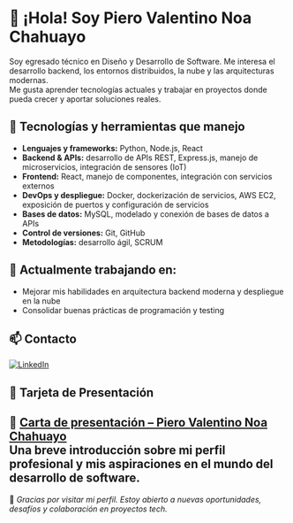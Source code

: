 # 👋 ¡Hola! Soy Piero Valentino Noa Chahuayo

Soy egresado técnico en Diseño y Desarrollo de Software. Me interesa el desarrollo backend, los entornos distribuidos, la nube y las arquitecturas modernas.  
Me gusta aprender tecnologías actuales y trabajar en proyectos donde pueda crecer y aportar soluciones reales.

## 🚀 Tecnologías y herramientas que manejo

- **Lenguajes y frameworks:** Python, Node.js, React  
- **Backend & APIs:** desarrollo de APIs REST, Express.js, manejo de microservicios, integración de sensores (IoT)  
- **Frontend:** React, manejo de componentes, integración con servicios externos  
- **DevOps y despliegue:** Docker, dockerización de servicios, AWS EC2, exposición de puertos y configuración de servicios  
- **Bases de datos:** MySQL, modelado y conexión de bases de datos a APIs  
- **Control de versiones:** Git, GitHub  
- **Metodologías:** desarrollo ágil, SCRUM  

## 🌱 Actualmente trabajando en:

- Mejorar mis habilidades en arquitectura backend moderna y despliegue en la nube  
- Consolidar buenas prácticas de programación y testing

## 📫 Contacto

[![LinkedIn](https://img.shields.io/badge/LinkedIn-blue?logo=linkedin&logoColor=white)](https://www.linkedin.com/in/piero-noa-chahuayo-aab5a0366)

## 💼 Tarjeta de Presentación

📄 **[Carta de presentación – Piero Valentino Noa Chahuayo](https://www.canva.com/design/DAGV9WLTw5g/bTvPtKt4SKgJQNizLh0p6A/view?utm_content=DAGV9WLTw5g&utm_campaign=designshare&utm_medium=link&utm_source=editor#1)**  
Una breve introducción sobre mi perfil profesional y mis aspiraciones en el mundo del desarrollo de software.
---

📌 *Gracias por visitar mi perfil. Estoy abierto a nuevas oportunidades, desafíos y colaboración en proyectos tech.*
